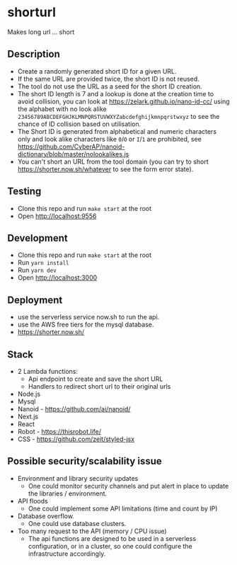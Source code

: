 # shorturl

Makes long url ... short

## Description

- Create a randomly generated short ID for a given URL.
- If the same URL are provided twice, the short ID is not reused.
- The tool do not use the URL as a seed for the short ID creation.
- The short ID length is 7 and a lookup is done at the creation time to avoid collision, you can look at <https://zelark.github.io/nano-id-cc/> using the alphabet with no look alike `23456789ABCDEFGHJKLMNPQRSTUVWXYZabcdefghijkmnpqrstwxyz` to see the chance of ID collision based on utilisation.
- The Short ID is generated from alphabetical and numeric characters only and look alike characters like `0`/`O` or `I`/`1` are prohibited, see <https://github.com/CyberAP/nanoid-dictionary/blob/master/nolookalikes.js>
- You can't short an URL from the tool domain (you can try to short <https://shorter.now.sh/whatever> to see the form error state).

## Testing

- Clone this repo and run `make start` at the root
- Open <http://localhost:9556>

## Development

- Clone this repo and run `make start` at the root
- Run `yarn install`
- Run `yarn dev`
- Open <http://localhost:3000>

## Deployment

- use the serverless service now.sh to run the api.
- use the AWS free tiers for the mysql database.
- <https://shorter.now.sh/>

## Stack

- 2 Lambda functions:
  - Api endpoint to create and save the short URL
  - Handlers to redirect short url to their original urls
- Node.js
- Mysql
- Nanoid - <https://github.com/ai/nanoid/>
- Next.js
- React
- Robot - <https://thisrobot.life/>
- CSS - <https://github.com/zeit/styled-jsx>

## Possible security/scalability issue

- Environment and library security updates
  - One could monitor security channels and put alert in place to update the libraries / environment.
- API floods
  - One could implement some API limitations (time and count by IP)
- Database overflow.
  - One could use database clusters.
- Too many request to the API (memory / CPU issue)
  - The api functions are designed to be used in a serverless configuration, or in a cluster, so one could configure the infrastructure accordingly.
